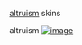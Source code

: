 [altruism](https://osu.ppy.sh/users/29371923) skins

altruism
[![image](https://github.com/user-attachments/assets/26e7e8b3-e535-4d01-8827-982752384c21)](https://drive.google.com/file/d/1hUzW5pkhUfrUJlL2BlF8TkPRiOs4d1CA/view?usp=sharing)
